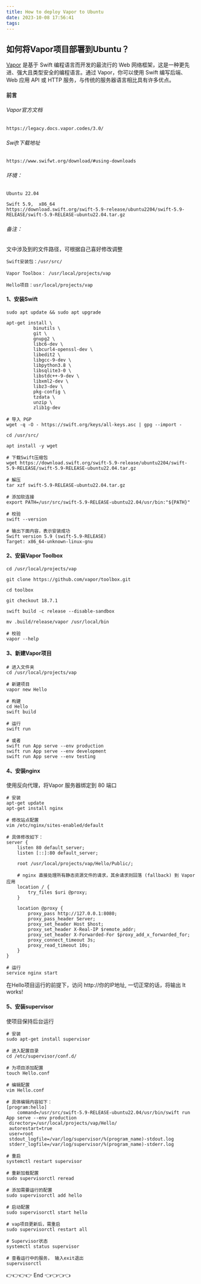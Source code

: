 ```yaml
---
title: How to deploy Vapor to Ubuntu
date: 2023-10-08 17:56:41
tags:
---
```

## 如何将Vapor项目部署到Ubuntu？

[Vapor](https://docs.vapor.codes/) 是基于 Swift 编程语言而开发的最流行的 Web 网络框架，这是一种更先进、强大且类型安全的编程语言。通过 Vapor，你可以使用 Swift 编写后端、Web 应用 API 或 HTTP 服务，与传统的服务器语言相比具有许多优点。

#### 前言
###### Vapor官方文档
	https://legacy.docs.vapor.codes/3.0/

###### Swift下载地址
	https://www.swifwt.org/download/#using-downloads

###### 环境：
	
	Ubuntu 22.04

	Swift 5.9,	x86_64
	https://download.swift.org/swift-5.9-release/ubuntu2204/swift-5.9-RELEASE/swift-5.9-RELEASE-ubuntu22.04.tar.gz

###### 备注：

文中涉及到的文件路径，可根据自己喜好修改调整
```
Swift安装包：/usr/src/

Vapor Toolbox： /usr/local/projects/vap

Hello项目：usr/local/projects/vap
```


#### 1、安装Swift

```
sudo apt update && sudo apt upgrade
```

```
apt-get install \
          binutils \
          git \
          gnupg2 \
          libc6-dev \
          libcurl4-openssl-dev \
          libedit2 \
          libgcc-9-dev \
          libpython3.8 \
          libsqlite3-0 \
          libstdc++-9-dev \
          libxml2-dev \
          libz3-dev \
          pkg-config \
          tzdata \
          unzip \
          zlib1g-dev
```
 
```
# 导入 PGP
wget -q -O - https://swift.org/keys/all-keys.asc | gpg --import -
```

```
cd /usr/src/
```

```
apt install -y wget
```

```
# 下载Swift压缩包
wget https://download.swift.org/swift-5.9-release/ubuntu2204/swift-5.9-RELEASE/swift-5.9-RELEASE-ubuntu22.04.tar.gz
```

```
# 解压
tar xzf swift-5.9-RELEASE-ubuntu22.04.tar.gz
```

```
# 添加软连接
export PATH=/usr/src/swift-5.9-RELEASE-ubuntu22.04/usr/bin:"${PATH}"
```

```
# 校验
swift --version

# 输出下面内容，表示安装成功
Swift version 5.9 (swift-5.9-RELEASE)
Target: x86_64-unknown-linux-gnu
```

#### 2、安装Vapor Toolbox
	
```
cd /usr/local/projects/vap
```

```
git clone https://github.com/vapor/toolbox.git
```
	
```
cd toolbox
```
	
```
git checkout 18.7.1
```
	
```
swift build -c release --disable-sandbox
```
	
```
mv .build/release/vapor /usr/local/bin
```
	

```
# 校验
vapor --help
```

#### 3、新建Vapor项目
		
```
# 进入文件夹
cd /usr/local/projects/vap
```

```
# 新建项目
vapor new Hello	
```
	
```
# 构建
cd Hello
swift build
```
	
```
# 运行
swift run

# 或者
swift run App serve --env production
swift run App serve --env development
swift run App serve --env testing
```

#### 4、安装nginx
	
使用反向代理，将Vapor 服务器绑定到 80 端口
```
# 安装
apt-get update
apt-get install nginx
```

```
# 修改站点配置
vim /etc/nginx/sites-enabled/default
```
	
```
# 具体修改如下：
server {
    listen 80 default_server;
    listen [::]:80 default_server;

    root /usr/local/projects/vap/Hello/Public/;

    # nginx 直接处理所有静态资源文件的请求，其余请求则回落 (fallback) 到 Vapor 应用
    location / {
        try_files $uri @proxy;
    }

    location @proxy {
        proxy_pass http://127.0.0.1:8080;
        proxy_pass_header Server;
        proxy_set_header Host $host;
        proxy_set_header X-Real-IP $remote_addr;
        proxy_set_header X-Forwarded-For $proxy_add_x_forwarded_for;
        proxy_connect_timeout 3s;
        proxy_read_timeout 10s;
    }
}
```


```
# 运行
service nginx start
```

在Hello项目运行的前提下，访问 http://你的IP地址, 一切正常的话，将输出 It works!

#### 5、安装supervisor
	
使项目保持后台运行
```
# 安装
sudo apt-get install supervisor
```

```
# 进入配置目录
cd /etc/supervisor/conf.d/
```

```
# 为项目添加配置
touch Hello.conf
```

```
# 编辑配置
vim Hello.conf
```

```
# 具体编辑内容如下：
[program:hello]
	command=/usr/src/swift-5.9-RELEASE-ubuntu22.04/usr/bin/swift run App serve --env production
 directory=/usr/local/projects/vap/Hello/
 autorestart=true
 user=root
 stdout_logfile=/var/log/supervisor/%(program_name)-stdout.log
 stderr_logfile=/var/log/supervisor/%(program_name)-stderr.log
```

```
# 重启
systemctl restart supervisor
```

```
# 重新加载配置
sudo supervisorctl reread
```

```
# 添加需要运行的配置
sudo supervisorctl add hello
```

```
# 启动配置
sudo supervisorctl start hello
```
	
```
# vap项目更新后，需重启
sudo supervisorctl restart all
```

```
# Supervisor状态
systemctl status supervisor
```

```
# 查看运行中的服务， 输入exit退出
supervisorctl
```

👉👉👉👉  End 👈👈👈👈
